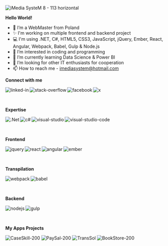 ![iMedia SysteM 8 - 113 horizontal](https://github.com/user-attachments/assets/4f8845ec-6b51-44a3-8360-e146b1a9265e)


<b>Hello World!</b>

- 👋 I’m a WebMaster from Poland
- ✨ I'm working on multiple frontend and backend project
- 💻 I'm using .NET, C#, HTML5, CSS3, JavaScript, jQuery, Ember, React, Angular, Webpack, Babel, Gulp & Node.js
- 👀 I’m interested in coding and programming
- 🌱 I’m currently learning Data Science & Power BI
- 💞️ I’m looking for other IT enthusiasts for cooperation
- 📫 How to reach me - imediasystem@hotmail.com</br>

<b>Connect with me</b>

[<img align="left" alt="linked-in" src="https://img.shields.io/badge/linkedin-%230077B5.svg?&style=for-the-badge&logo=linkedin&logoColor=white" />](https://www.linkedin.com/company/101163318/admin/feed/posts/)
[<img align="left" alt="stack-overflow" src="https://img.shields.io/badge/stack%20overflow-FE7A16?logo=stack-overflow&logoColor=white&style=for-the-badge" />](https://stackoverflow.com/users/23424368/imedia-system?tab=profile)
[<img align="left" alt="facebook" src="https://img.shields.io/badge/facebook-%231877F2.svg?&style=for-the-badge&logo=facebook&logoColor=white" />](https://www.facebook.com/christoffg74/)
[<img align="left" alt="x" src="https://img.shields.io/badge/X-%23000000.svg?style=for-the-badge&logo=X&logoColor=white" />](https://twitter.com/iMediaSysteM)</br>

&nbsp;

<b>Expertise</b>

<img align="left" alt=".Net" src="https://img.shields.io/badge/.NET-5C2D91?style=for-the-badge&logo=.net&logoColor=white" />
<img align="left" alt="c#" src="https://img.shields.io/badge/c%23-%23239120.svg?style=for-the-badge&logo=csharp&logoColor=white" />
<img align="left" alt="visual-studio" src="https://img.shields.io/badge/Visual%20Studio-5C2D91.svg?style=for-the-badge&logo=visual-studio&logoColor=white" />
<img align="left" alt="visual-studio-code" src="https://img.shields.io/badge/Visual%20Studio%20Code-0078d7.svg?style=for-the-badge&logo=visual-studio-code&logoColor=white" /></br>

&nbsp;

<b>Frontend</b>

<img align="left" alt="jquery" src="https://img.shields.io/badge/jquery-brown.svg?style=for-the-badge&logo=jquery&logoColor=%23F7DF1E" />
<img align="left" alt="react" src="https://img.shields.io/badge/react-%2320232a.svg?style=for-the-badge&logo=react&logoColor=%2361DAFB" />
<img align="left" alt="angular" src="https://img.shields.io/badge/angular-%23E23237.svg?style=for-the-badge&logo=angular&logoColor=white" />
<img align="left" alt="ember" src="https://img.shields.io/badge/ember-1C1E24?style=for-the-badge&logo=ember.js&logoColor=#D04A37" /></br>

&nbsp;

<b>Transpilation</b>

<img align="left" alt="webpack" src="https://img.shields.io/badge/webpack-%238DD6F9.svg?style=for-the-badge&logo=webpack&logoColor=black" />
<img align="left" alt="babel" src="https://img.shields.io/badge/Babel-F9DC3e?style=for-the-badge&logo=babel&logoColor=black" /></br>

&nbsp;

<b>Backend</b>

<img align="left" alt="nodejs" src="https://img.shields.io/badge/node.js-6DA55F?style=for-the-badge&logo=node.js&logoColor=white" />

<img align="left" alt="gulp" src="https://img.shields.io/badge/GULP-%23CF4647.svg?style=for-the-badge&logo=gulp&logoColor=white" /></br>

&nbsp;

<b>My Apps Projects</b>

![CaseSkill-200](https://github.com/imediasystem/imediasystem/assets/125789515/184202c2-d371-48f6-9d64-14a52baa3d56)
![PaySal-200](https://github.com/imediasystem/imediasystem/assets/125789515/3ccb7154-0f67-4346-8895-a0c0cb778c72)
![TransSol](https://github.com/imediasystem/imediasystem/assets/125789515/ea02a35e-def7-4c51-937d-9c840b05b4f8)
![BookStore-200](https://github.com/imediasystem/imediasystem/assets/125789515/a6c11279-efdf-41d0-8e44-725eace62de5)

<!---
imediasystem/imediasystem is a ✨ special ✨ repository because its `README.md` (this file) appears on your GitHub profile.
You can click the Preview link to take a look at your changes.
--->
